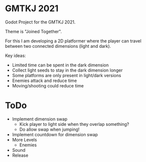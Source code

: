 # GMTKJ 2021

Godot Project  for the GMTKJ 2021.

Theme is "Joined Together".

For this I am developing a 2D platformer where the player can travel between two connected dimensions (light and dark).

Key ideas:

* Limited time can be spent in the dark dimension
* Collect light seeds to stay in the dark dimension longer
* Some platforms are only present in light/dark versions
* Enemies attack and reduce time
* Moving/shooting could reduce time

# ToDo

* Implement dimension swap
    * Kick player to light side when they overlap something?
    * Do allow swap when jumping!
* Implement countdown for dimension swap
* More Levels
    * Enemies
* Sound
* Release
